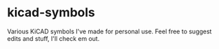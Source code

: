 # kicad-symbols
Various KiCAD symbols I've made for personal use.
Feel free to suggest edits and stuff, I'll check em out.
